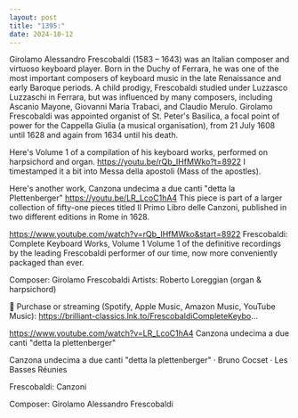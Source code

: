 ```yaml
---
layout: post
title: "1395:"
date: 2024-10-12
---
```


Girolamo Alessandro Frescobaldi (1583 – 1643) was an Italian composer and virtuoso keyboard player. Born in the Duchy of Ferrara, he was one of the most important composers of keyboard music in the late Renaissance and early Baroque periods. A child prodigy, Frescobaldi studied under Luzzasco Luzzaschi in Ferrara, but was influenced by many composers, including Ascanio Mayone, Giovanni Maria Trabaci, and Claudio Merulo. Girolamo Frescobaldi was appointed organist of St. Peter's Basilica, a focal point of power for the Cappella Giulia (a musical organisation), from 21 July 1608 until 1628 and again from 1634 until his death.

Here's Volume 1 of a compilation of his keyboard works, performed on harpsichord and organ.
https://youtu.be/rQb_IHfMWko?t=8922
I timestamped it a bit into Messa della apostoli (Mass of the apostles).

Here's another work, Canzona undecima a due canti "detta la Plettenberger" 
https://youtu.be/LR_LcoC1hA4
This piece is part of a larger collection of fifty-one pieces titled Il Primo Libro delle Canzoni, published in two different editions in Rome in 1628.

https://www.youtube.com/watch?v=rQb_IHfMWko&start=8922
Frescobaldi: Complete Keyboard Works, Volume 1
Volume 1 of the definitive recordings by the leading Frescobaldi performer of our time, now more conveniently packaged than ever.

Composer: Girolamo Frescobaldi
Artists: Roberto Loreggian (organ & harpsichord)

🎵 Purchase or streaming (Spotify, Apple Music, Amazon Music, YouTube Music): https://brilliant-classics.lnk.to/FrescobaldiCompleteKeybo...

https://www.youtube.com/watch?v=LR_LcoC1hA4
Canzona undecima a due canti "detta la plettenberger"

Canzona undecima a due canti "detta la plettenberger" · Bruno Cocset · Les Basses Réunies

Frescobaldi: Canzoni



Composer: Girolamo Alessandro Frescobaldi
